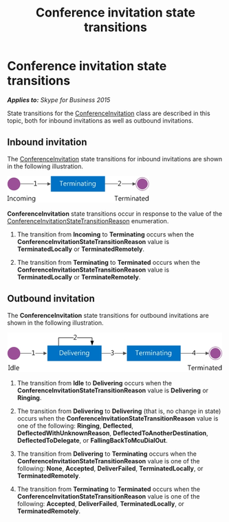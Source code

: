 ﻿---
title: Conference invitation state transitions
TOCTitle: Conference invitation state transitions
ms:assetid: fbab93a0-9137-41af-9f42-4e84d083eb24
ms:mtpsurl: https://msdn.microsoft.com/en-us/library/Dn466001(v=office.16)
ms:contentKeyID: 65239943
ms.date: 07/27/2015
mtps_version: v=office.16
---

# Conference invitation state transitions


_**Applies to:** Skype for Business 2015_

State transitions for the [ConferenceInvitation](https://msdn.microsoft.com/en-us/library/hh349823\(v=office.16\)) class are described in this topic, both for inbound invitations as well as outbound invitations.

## Inbound invitation

The [ConferenceInvitation](https://msdn.microsoft.com/en-us/library/hh349823\(v=office.16\)) state transitions for inbound invitations are shown in the following illustration.

![ConferenceInvitation - Inbound](images/Dn466001.StateMach_ConfInvitation_Inbound(Office.16).jpg "ConferenceInvitation - Inbound")

**ConferenceInvitation** state transitions occur in response to the value of the [ConferenceInvitationStateTransitionReason](https://msdn.microsoft.com/en-us/library/hh384299\(v=office.16\)) enumeration.

1.  The transition from **Incoming** to **Terminating** occurs when the **ConferenceInvitationStateTransitionReason** value is **TerminatedLocally** or **TerminatedRemotely**.

2.  The transition from **Terminating** to **Terminated** occurs when the **ConferenceInvitationStateTransitionReason** value is **TerminatedLocally** or **TerminateRemotely**.

## Outbound invitation

The **ConferenceInvitation** state transitions for outbound invitations are shown in the following illustration.

![ConferenceInvitation - Outbound](images/Dn466001.StateMach_ConfInvitation_Outbound(Office.16).jpg "ConferenceInvitation - Outbound")

1.  The transition from **Idle** to **Delivering** occurs when the **ConferenceInvitationStateTransitionReason** value is **Delivering** or **Ringing**.

2.  The transition from **Delivering** to **Delivering** (that is, no change in state) occurs when the **ConferenceInvitationStateTransitionReason** value is one of the following: **Ringing**, **Deflected**, **DeflectedWithUnknownReason**, **DeflectedToAnotherDestination**, **DeflectedToDelegate**, or **FallingBackToMcuDialOut**.

3.  The transition from **Delivering** to **Terminating** occurs when the **ConferenceInvitationStateTransitionReason** value is one of the following: **None**, **Accepted**, **DeliverFailed**, **TerminatedLocally**, or **TerminatedRemotely**.

4.  The transition from **Terminating** to **Terminated** occurs when the **ConferenceInvitationStateTransitionReason** value is one of the following: **Accepted**, **DeliverFailed**, **TerminatedLocally**, or **TerminatedRemotely**.

